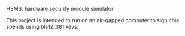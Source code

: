 HSMS: hardware security module simulator

This project is intended to run on an air-gapped computer to sign chia spends using bls12_381 keys.
